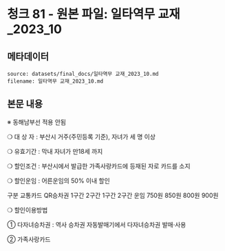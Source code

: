 # 청크 81 - 원본 파일: 일타역무 교재_2023_10

## 메타데이터

```
source: datasets/final_docs/일타역무 교재_2023_10.md
filename: 일타역무 교재_2023_10.md
```

## 본문 내용

※ 동해남부선 적용 안됨

❍ 대 상 자 : 부산시 거주(주민등록 기준), 자녀가 세 명 이상

❍ 유효기간 : 막내 자녀가 만18세 까지

❍ 할인조건 : 부산시에서 발급한 가족사랑카드에 등재된 자로 카드를 소지

❍ 할인운임 : 어른운임의 50% 이내 할인

구분 교통카드 QR승차권 1구간 2구간 1구간 2구간 운임 750원 850원 800원 900원

❍ 할인이용방법

① 다자녀승차권 : 역사 승차권 자동발매기에서 다자녀승차권 발매·사용

② 가족사랑카드